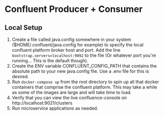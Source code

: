 <h1>Confluent Producer + Consumer</h1>

<h2>Local Setup</h2>

1. Create a file called java.config somewhere in your system ($HOME/.confluent/java.config for example) to specify the local confluent platform broker host and port. Add the line `bootstrap.servers=localhost:9092` to the file (Or whatever port you're running... This is the default though).
2. Create the ENV variable CONFLUENT_CONFIG_PATH that contains the absolute path to your new java.config file. Use a .env file for this is desired.
3. Run `docker-compose up` from the root directory to spin up all that docker containers that comprise the confluent platform. This may take a while as some of the images are large and will take time to load.
4. Verify that you can view the live confluence-console on http://localhost:9021/clusters
5. Run microservice applications as needed.


